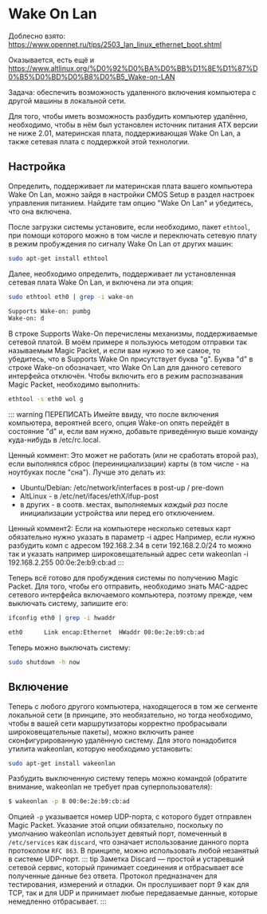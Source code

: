 # Wake On Lan

Доблесно взято: https://www.opennet.ru/tips/2503_lan_linux_ethernet_boot.shtml

Оказывается, есть ещё и https://www.altlinux.org/%D0%92%D0%BA%D0%BB%D1%8E%D1%87%D0%B5%D0%BD%D0%B8%D0%B5_Wake-on-LAN

Задача: обеспечить возможность удаленного включения компьютера с другой машины в локальной сети.

Для того, чтобы иметь возможность разбудить компьютер удалённо, необходимо,
чтобы в нём был установлен источник питания ATX версии не ниже 2.01,
материнская плата, поддерживающая Wake On Lan, а также сетевая плата с
поддержкой этой технологии.

## Настройка

Определить, поддерживает ли материнская плата вашего компьютера Wake On Lan,
можно зайдя в настройки CMOS Setup в раздел настроек управления питанием.
Найдите там опцию "Wake On Lan" и убедитесь, что она включена.

После загрузки системы установите, если необходимо, пакет `ethtool`, при помощи
которого можно в том числе и переключать сетевую плату в режим пробуждения по
сигналу Wake On Lan от других машин:
```bash
sudo apt-get install ethtool
```

Далее, необходимо определить, поддерживает ли установленная сетевая плата Wake
On Lan, и включена ли эта опция:
```bash
sudo ethtool eth0 | grep -i wake-on

Supports Wake-on: pumbg
Wake-on: d
```

В строке Supports Wake-On перечислены механизмы, поддерживаемые сетевой платой.
В моём примере я пользуюсь методом отправки так называемым Magic Packet, и если
вам нужно то же самое, то убедитесь, что в Supports Wake On присутствует буква
"g". Буква "d" в строке Wake-on обозначает, что Wake On Lan для данного
сетевого интерфейса отключён. Чтобы включить его в режим распознавания Magic
Packet, необходимо выполнить:
```bash
ethtool -s eth0 wol g
```

::: warning ПЕРЕПИСАТЬ
Имейте ввиду, что после включения компьютера, вероятней всего, опция Wake-on
опять перейдёт в состояние "d" и, если вам нужно, добавьте приведённую выше
команду куда-нибудь в /etc/rc.local.

Ценный коммент:
Это может не работать (или не сработать второй раз), если выполнялся сброс (переинициализации) карты (в том числе - на ноутбуках после "сна").
Лучше это делать из:
- Ubuntu/Debian: /etc/network/interfaces в post-up / pre-down
- AltLinux - в /etc/net/ifaces/ethX/ifup-post
- в других - в соотв. местах, выполняемых _каждый раз_ после инициализации устройства или перед его отключением. 

Ценный коммент2:
Если на компьютере несколько сетевых карт обязательно нужно указать в параметр -i адрес
Например, если нужно разбудить комп с адресом 192.168.2.34 в сети 192.168.2.0/24 то можно так и указать например широковещательный адрес сети
wakeonlan -i 192.168.2.255 00:0e:2e:b9:cb:ad 
:::

Теперь всё готово для пробуждения системы по получению Magic Packet. Для того,
чтобы его отправить, необходимо знать MAC-адрес сетевого интерфейса включаемого
компьютера, поэтому прежде, чем выключать систему, запишите его:
```bash
ifconfig eth0 | grep -i hwaddr

eth0      Link encap:Ethernet  HWaddr 00:0e:2e:b9:cb:ad
```

Теперь можно выключать систему:
```bash
sudo shutdown -h now
```

## Включение

Теперь с любого другого компьютера, находящегося в том же сегменте локальной
сети (в принципе, это необязательно, но тогда необходимо, чтобы в вашей сети
маршрутизаторы корректно пробрасывали широковещательные пакеты), можно включить
ранее сконфигурированную удалённую систему. Для этого понадобится утилита
wakeonlan, которую необходимо установить:
```bash
sudo apt-get install wakeonlan
```

Разбудить выключенную систему теперь можно командой (обратите внимание,
wakeonlan не требует прав суперпользователя):
```bash
$ wakeonlan -p 8 00:0e:2e:b9:cb:ad
```

Опцией `-p` указывается номер UDP-порта, с которого будет отправлен Magic Packet. Указание этой опции обязательно, поскольку по умолчанию wakeonlan использует девятый порт, помеченный в `/etc/services` как `discard`, что означает использование данного порта протоколом `RFC 863`. В принципе, можно использовать любой незанятый в системе UDP-порт.
::: tip Заметка
Discard — простой и устаревший сетевой сервис, который принимает соединения и отбрасывает все полученные данные без ответа.  Протокол предназначен для тестирования, измерений и отладки. Он прослушивает порт 9 как для TCP, так и для UDP и принимает любые передаваемые данные, которые немедленно отбрасывает.
:::
